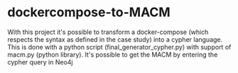 # dockercompose-to-MACM
With this project it's possible to transform a docker-compose (which respects the syntax as defined in the case study) into a cypher language. This is done with a python script (final_generator_cypher.py) with support of macm.py (python library). It's possible to get the MACM by entering the cypher query in Neo4j
